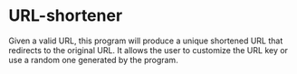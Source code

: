 # URL-shortener
Given a valid URL, this program will produce a unique shortened URL that redirects to the original URL. It allows the user to customize the URL key or use a random one generated by the program. 
